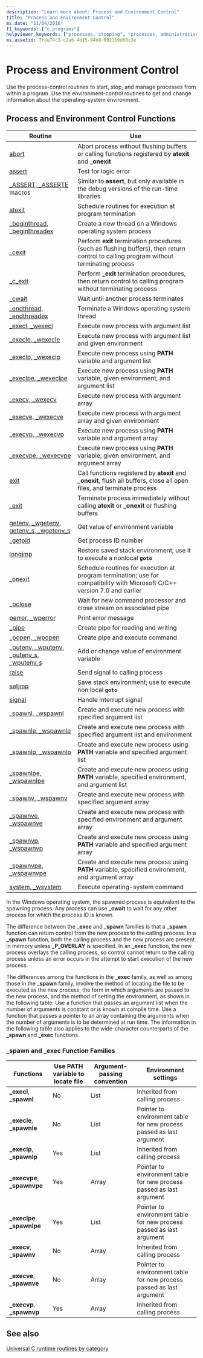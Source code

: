 ```yaml
---
description: "Learn more about: Process and Environment Control"
title: "Process and Environment Control"
ms.date: "11/04/2016"
f1_keywords: ["c.programs"]
helpviewer_keywords: ["processes, stopping", "processes, administrative tasks", "parent process", "processes, starting", "environment control routines", "process control routines"]
ms.assetid: 7fde74c3-c2a6-4d15-84b8-092160d60c3e
---
```

# Process and Environment Control

Use the process-control routines to start, stop, and manage processes from within a program. Use the environment-control routines to get and change information about the operating-system environment.

## Process and Environment Control Functions

|Routine|Use|
|-------------|---------|
|[abort](../c-runtime-library/reference/abort.md)|Abort process without flushing buffers or calling functions registered by **atexit** and **_onexit**|
|[assert](../c-runtime-library/reference/assert-macro-assert-wassert.md)|Test for logic error|
|[_ASSERT, _ASSERTE](../c-runtime-library/reference/assert-asserte-assert-expr-macros.md) macros|Similar to **assert**, but only available in the debug versions of the run-time libraries|
|[atexit](../c-runtime-library/reference/atexit.md)|Schedule routines for execution at program termination|
|[_beginthread, _beginthreadex](../c-runtime-library/reference/beginthread-beginthreadex.md)|Create a new thread on a Windows operating system process|
|[_cexit](../c-runtime-library/reference/cexit-c-exit.md)|Perform **exit** termination procedures (such as flushing buffers), then return control to calling program without terminating process|
|[_c_exit](../c-runtime-library/reference/cexit-c-exit.md)|Perform **_exit** termination procedures, then return control to calling program without terminating process|
|[_cwait](../c-runtime-library/reference/cwait.md)|Wait until another process terminates|
|[_endthread, _endthreadex](../c-runtime-library/reference/endthread-endthreadex.md)|Terminate a Windows operating system thread|
|[_execl, _wexecl](../c-runtime-library/reference/execl-wexecl.md)|Execute new process with argument list|
|[_execle, _wexecle](../c-runtime-library/reference/execle-wexecle.md)|Execute new process with argument list and given environment|
|[_execlp, _wexeclp](../c-runtime-library/reference/execlp-wexeclp.md)|Execute new process using **PATH** variable and argument list|
|[_execlpe, _wexeclpe](../c-runtime-library/reference/execlpe-wexeclpe.md)|Execute new process using **PATH** variable, given environment, and argument list|
|[_execv, _wexecv](../c-runtime-library/reference/execv-wexecv.md)|Execute new process with argument array|
|[_execve, _wexecve](../c-runtime-library/reference/execve-wexecve.md)|Execute new process with argument array and given environment|
|[_execvp, _wexecvp](../c-runtime-library/reference/execvp-wexecvp.md)|Execute new process using **PATH** variable and argument array|
|[_execvpe, _wexecvpe](../c-runtime-library/reference/execvpe-wexecvpe.md)|Execute new process using **PATH** variable, given environment, and argument array|
|[exit](../c-runtime-library/reference/exit-exit-exit.md)|Call functions registered by **atexit** and **_onexit**, flush all buffers, close all open files, and terminate process|
|[_exit](../c-runtime-library/reference/exit-exit-exit.md)|Terminate process immediately without calling **atexit** or **_onexit** or flushing buffers|
|[getenv, _wgetenv](../c-runtime-library/reference/getenv-wgetenv.md), [getenv_s, _wgetenv_s](../c-runtime-library/reference/getenv-s-wgetenv-s.md)|Get value of environment variable|
|[_getpid](../c-runtime-library/reference/getpid.md)|Get process ID number|
|[longjmp](../c-runtime-library/reference/longjmp.md)|Restore saved stack environment; use it to execute a nonlocal **`goto`**|
|[_onexit](../c-runtime-library/reference/onexit-onexit-m.md)|Schedule routines for execution at program termination; use for compatibility with Microsoft C/C++ version 7.0 and earlier|
|[_pclose](../c-runtime-library/reference/pclose.md)|Wait for new command processor and close stream on associated pipe|
|[perror, _wperror](../c-runtime-library/reference/perror-wperror.md)|Print error message|
|[_pipe](../c-runtime-library/reference/pipe.md)|Create pipe for reading and writing|
|[_popen, _wpopen](../c-runtime-library/reference/popen-wpopen.md)|Create pipe and execute command|
|[_putenv, _wputenv](../c-runtime-library/reference/putenv-wputenv.md), [_putenv_s, _wputenv_s](../c-runtime-library/reference/putenv-s-wputenv-s.md)|Add or change value of environment variable|
|[raise](../c-runtime-library/reference/raise.md)|Send signal to calling process|
|[setjmp](../c-runtime-library/reference/setjmp.md)|Save stack environment; use to execute non local **`goto`**|
|[signal](../c-runtime-library/reference/signal.md)|Handle interrupt signal|
|[_spawnl, _wspawnl](../c-runtime-library/reference/spawnl-wspawnl.md)|Create and execute new process with specified argument list|
|[_spawnle, _wspawnle](../c-runtime-library/reference/spawnle-wspawnle.md)|Create and execute new process with specified argument list and environment|
|[_spawnlp, _wspawnlp](../c-runtime-library/reference/spawnlp-wspawnlp.md)|Create and execute new process using **PATH** variable and specified argument list|
|[_spawnlpe, _wspawnlpe](../c-runtime-library/reference/spawnlpe-wspawnlpe.md)|Create and execute new process using **PATH** variable, specified environment, and argument list|
|[_spawnv, _wspawnv](../c-runtime-library/reference/spawnv-wspawnv.md)|Create and execute new process with specified argument array|
|[_spawnve, _wspawnve](../c-runtime-library/reference/spawnve-wspawnve.md)|Create and execute new process with specified environment and argument array|
|[_spawnvp, _wspawnvp](../c-runtime-library/reference/spawnvp-wspawnvp.md)|Create and execute new process using **PATH** variable and specified argument array|
|[_spawnvpe, _wspawnvpe](../c-runtime-library/reference/spawnvpe-wspawnvpe.md)|Create and execute new process using **PATH** variable, specified environment, and argument array|
|[system, _wsystem](../c-runtime-library/reference/system-wsystem.md)|Execute operating-system command|

In the Windows operating system, the spawned process is equivalent to the spawning process. Any process can use **_cwait** to wait for any other process for which the process ID is known.

The difference between the **_exec** and **_spawn** families is that a **_spawn** function can return control from the new process to the calling process. In a **_spawn** function, both the calling process and the new process are present in memory unless **_P_OVERLAY** is specified. In an **_exec** function, the new process overlays the calling process, so control cannot return to the calling process unless an error occurs in the attempt to start execution of the new process.

The differences among the functions in the **_exec** family, as well as among those in the **_spawn** family, involve the method of locating the file to be executed as the new process, the form in which arguments are passed to the new process, and the method of setting the environment, as shown in the following table. Use a function that passes an argument list when the number of arguments is constant or is known at compile time. Use a function that passes a pointer to an array containing the arguments when the number of arguments is to be determined at run time. The information in the following table also applies to the wide-character counterparts of the **_spawn** and **_exec** functions.

### _spawn and _exec Function Families

|Functions|Use PATH variable to locate file|Argument-passing convention|Environment settings|
|---------------|--------------------------------------|----------------------------------|--------------------------|
|**_execl**, **_spawnl**|No|List|Inherited from calling process|
|**_execle**, **_spawnle**|No|List|Pointer to environment table for new process passed as last argument|
|**_execlp**, **_spawnlp**|Yes|List|Inherited from calling process|
|**_execvpe**, **_spawnvpe**|Yes|Array|Pointer to environment table for new process passed as last argument|
|**_execlpe**, **_spawnlpe**|Yes|List|Pointer to environment table for new process passed as last argument|
|**_execv**, **_spawnv**|No|Array|Inherited from calling process|
|**_execve**, **_spawnve**|No|Array|Pointer to environment table for new process passed as last argument|
|**_execvp**, **_spawnvp**|Yes|Array|Inherited from calling process|

## See also

[Universal C runtime routines by category](../c-runtime-library/run-time-routines-by-category.md)<br/>
